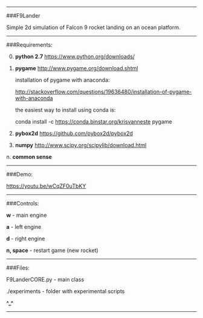 ______________________________________________

###F9Lander

Simple 2d simulation of Falcon 9 rocket landing on an ocean platform.

______________________________________________

###Requirements:

0. **python 2.7**
https://www.python.org/downloads/

1. **pygame**
http://www.pygame.org/download.shtml

    installation of pygame with anaconda:

    http://stackoverflow.com/questions/19636480/installation-of-pygame-with-anaconda

    the easiest way to install using conda is:

    conda install -c https://conda.binstar.org/krisvanneste pygame

2. **pybox2d**
https://github.com/pybox2d/pybox2d

3. **numpy**
http://www.scipy.org/scipylib/download.html

n. **common sense**

______________________________________________

###Demo:

https://youtu.be/wCqZF0uTbKY

______________________________________________

###Controls:

**w** - main engine

**a** - left engine

**d** - right engine

**n, space** - restart game (new rocket)

______________________________________________

###Files:

F9LanderCORE.py - main class

./experiments - folder with experimental scripts

**^_^**
______________________________________________

